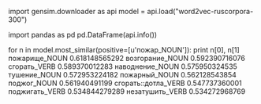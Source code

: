 import gensim.downloader as api
model = api.load("word2vec-ruscorpora-300")

import pandas as pd
pd.DataFrame(api.info())

for n in model.most_similar(positive=[u'пожар_NOUN']):
    print n[0], n[1]
пожарище_NOUN 0.618148565292
возгорание_NOUN 0.592390716076
сгорать_VERB 0.589370012283
наводнение_NOUN 0.575950324535
тушение_NOUN 0.572953224182
пожарный_NOUN 0.562128543854
поджог_NOUN 0.561940491199
сгорать::дотла_VERB 0.547737360001
поджигать_VERB 0.534844279289
незатушить_VERB 0.534272968769
